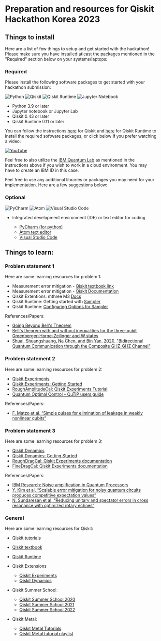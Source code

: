 # Preparation and resources for Qiskit Hackathon Korea 2023

## Things to install

Here are a list of few things to setup and get started with the hackathon! Please make sure you have installed atleast the packages mentioned in the "Required" section below on your systems/laptops:

### Required
Please install the following software packages to get started with your hackathon submission:  

![Python](https://img.shields.io/badge/python%203.x%20>=%203.9-3670A0?style=for-the-badge&logo=python&logoColor=ffdd54) ![Qiskit](https://img.shields.io/badge/Qiskit%200.43+-%236929C4.svg?style=for-the-badge&logo=Qiskit&logoColor=white)
![Qiskit Runtime](https://img.shields.io/badge/Qiskit-Runtime%200.11+-%236929C4.svg?style=for-the-badge&logo=Qiskit&logoColor=white&color=6929c4) ![Jupyter Notebook](https://img.shields.io/badge/jupyter-%23FA0F00.svg?style=for-the-badge&logo=jupyter&logoColor=white)

- Python 3.9 or later 
- Jupyter notebook or Jupyter Lab
- Qiskit 0.43 or later
- Qiskit Runtime 0.11 or later

You can follow the instructions [here](https://qiskit.org/documentation/getting_started.html) for Qiskit and [here](https://qiskit.org/ecosystem/ibm-runtime/getting_started.html) for Qiskit Runtime to install the required software packages, or click below if you prefer watching a video:  

[![YouTube](https://img.shields.io/badge/Youtube-Qiskit%20Installation-youtube%23FF0000.svg?style=for-the-badge&logo=YouTube&logoColor=FF0000&color=FFFFFF)](https://www.youtube.com/watch?v=1kRfHNUbkrg)

Feel free to also utilize the [IBM Quantum Lab](https://lab.quantum-computing.ibm.com/) as mentioned in the instructions above if you wish to work in a cloud environment. You may have to create an IBM ID in this case. 

Feel free to use any additional libraries or packages you may need for your implementation. Here are a few suggestions below:
### Optional 

 ![PyCharm](https://img.shields.io/badge/pycharm-143?style=for-the-badge&logo=pycharm&logoColor=black&color=black&labelColor=green) ![Atom](https://img.shields.io/badge/Atom-%2366595C.svg?style=for-the-badge&logo=atom&logoColor=white)  ![Visual Studio Code](https://img.shields.io/badge/Visual%20Studio%20Code-0078d7.svg?style=for-the-badge&logo=visual-studio-code&logoColor=white)

- Integrated development environment (IDE) or text editor for coding  

  - [PyCharm (for python)](https://www.jetbrains.com/pycharm/)
  - [Atom text editor](https://atom.io)
  - [Visual Studio Code](https://code.visualstudio.com)  



## Things to learn:

### Problem statement 1

Here are some learning resources for problem 1:
- Measurement error mitigation - [Qiskit textbook link](https://learn.qiskit.org/course/quantum-hardware/measurement-error-mitigation)
- Measurement error mitigation - [Qiskit Documentation](https://qiskit.org/documentation/stable/0.24/tutorials/noise/3_measurement_error_mitigation.html)
- Qiskit Extentions: mthree M3 [Docs](https://qiskit.org/ecosystem/mthree/)
- Qiskit Runtime: Getting started with [Sampler](https://qiskit.org/ecosystem/ibm-runtime/tutorials/how-to-getting-started-with-sampler.html)
- Qiskit Runtime: [Configuring Options for Sampler](https://qiskit.org/ecosystem/ibm-runtime/how_to/error-mitigation.html#configure-sampler-with-resilience-levels)
  
References/Papers:
  - [Going Beyong Bell's Theorem](https://arxiv.org/abs/0712.0921)
  - [Bell's theorem with and without inequalities for the three-qubit Greenberger-Horne-Zeilinger and W states](https://arxiv.org/abs/quant-ph/0107146)
  - [Shuai, Shuangshuang, Na Chen, and Bin Yan. 2020. "Bidirectional Quantum Communication through the Composite GHZ-GHZ Channel"](https://www.mdpi.com/2076-3417/10/16/5500)


  
### Problem statement 2
Here are some learning resources for problem 2:
- [Qiskit Experiments](https://qiskit.org/ecosystem/experiments/tutorials/index.html)
- [Qiskit Experiments: Getting Started](https://qiskit.org/ecosystem/experiments/tutorials/getting_started.html#running-your-first-experiment)
- [RoughAmplitudeCal:  Qiskit Experiments Tutorial]("https://qiskit.org/ecosystem/experiments/stubs/qiskit_experiments.library.calibration.RoughAmplitudeCal.html#qiskit_experiments.library.calibration.RoughAmplitudeCal")
- [Quantum Optimal Control - QuTiP users guide](https://qutip.org/docs/latest/guide/guide-control.html)

References/Papers:
  - [F. Matzo et al, “Simple pulses for elimination of leakage in weakly nonlinear qubits”](https://arxiv.org/abs/0901.0534)


### Problem statement 3
Here are some learning resources for problem 3:

- [Qiskit Dynamics](https://qiskit.org/ecosystem/dynamics/)
- [Qiskit Dynamics: Getting Started](https://qiskit.org/ecosystem/dynamics/tutorials/qiskit_pulse.html)
- [RoughDragCal: Qiskit Experiments documentation]( https://qiskit.org/ecosystem/experiments/stubs/qiskit_experiments.library.calibration.RoughDragCal.html)
- [FineDragCal: Qiskit Experiments documentation](https://qiskit.org/ecosystem/experiments/stubs/qiskit_experiments.library.calibration.FineDragCal.html)

References/Papers:
- [IBM Research: Noise amplification in Quantum Processors](https://www.ibm.com/blogs/research/2019/03/noise-amplification-quantum-processors/)
- [Y. Kim et al, “Scalable error mitigation for noisy quantum circuits produces competitive expectation values”](https://arxiv.org/abs/2108.09197)
- [N. Sundaresan et al, “Reducing unitary and spectator errors in cross resonance with optimized rotary echoes”](https://arxiv.org/pdf/2007.02925.pdf)

### General

Here are some learning resources for Qiskit:
- [Qiskit tutorials](https://qiskit.org/documentation/tutorials.html)
- [Qiskit textbook](https://qiskit.org/learn/) 
- [Qiskit Runtime](https://qiskit.org/ecosystem/ibm-runtime/index.html)
- Qiskit Extensions
   - [Qiskit Experiments](https://qiskit.org/documentation/experiments/tutorials/index.html)
   - [Qiskit Dynamics](https://qiskit.org/ecosystem/dynamics/tutorials/index.html)

- Qiskit Summer School: 
  - [Qiskit Summer School 2020](https://www.youtube.com/watch?v=Rs2TzarBX5I&list=PLOFEBzvs-VvrXTMy5Y2IqmSaUjfnhvBHR)
  - [Qiskit Summer School 2021](https://www.youtube.com/watch?v=xgA4Dx_7q34&list=PLOFEBzvs-VvqJwybFxkTiDzhf5E11p8BI)
  - [Qiskit Summer School 2022](https://www.youtube.com/playlist?list=PLOFEBzvs-Vvo5o97bYt8o1l8Ra1poMASQ)
- Qiskit Metal:
  - [Qiskit Metal Tutorials](https://qiskit.org/documentation/metal/tut/index.html)
  - [Qiskit Metal tutorial playlist](https://www.youtube.com/playlist?list=PLOFEBzvs-VvqHl5ZqVmhB_FcSqmLufsjb)
